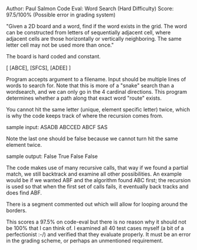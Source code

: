  Author: Paul Salmon
 Code Eval: Word Search (Hard Difficulty)
 Score: 97.5/100% (Possible error in grading system)
 
 "Given a 2D board and a word, find if the word exists in the grid. The word can be constructed from letters of sequentially adjacent cell, where adjacent cells are those horizontally or vertically neighboring. The same letter cell may not be used more than once."
 
 The board is hard coded and constant.
 
 [
[ABCE],
[SFCS],
[ADEE]
]
 
 Program accepts argument to a filename. Input should be multiple lines of words to search for. Note that this is more of a "snake" search than a wordsearch, and we can only go in the 4 cardinal directions. This program determines whether a path along that exact word "route" exists.
 
 You cannot hit the same letter (unique, element specific letter) twice, which is why the code keeps track of where the recursion comes from.
 
sample input:
ASADB
ABCCED
ABCF
SAS

Note the last one should be false because we cannot turn hit the same element twice.

sample output:
False
True
False
False

The code makes use of many recursive calls, that way if we found a partial match, we still backtrack and examine all other possibilities. An example would be if we wanted ABF and the algorithm found ABC first; the recursion is used so that when the first set of calls fails, it eventually back tracks and does find ABF.

There is a segment commented out which will allow for looping around the borders.

This scores a 97.5% on code-eval but there is no reason why it should not be 100% that I can think of. I examined all 40 test cases myself (a bit of a perfectionist :-/) and verified that they evaluate properly. It must be an error in the grading scheme, or perhaps an unmentioned requirement.